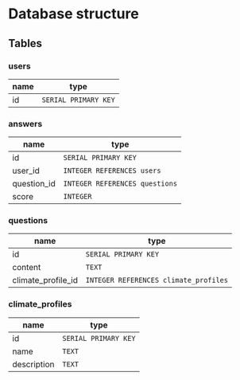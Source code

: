 # Database structure

## Tables

### users

| name | type                 |
| ---- | -------------------- |
| id   | `SERIAL PRIMARY KEY` |

### answers

| name        | type                           |
| ----------- | ------------------------------ |
| id          | `SERIAL PRIMARY KEY`           |
| user_id     | `INTEGER REFERENCES users`     |
| question_id | `INTEGER REFERENCES questions` |
| score       | `INTEGER`                      |

### questions

| name               | type                                  |
| ------------------ | ------------------------------------- |
| id                 | `SERIAL PRIMARY KEY`                  |
| content            | `TEXT`                                |
| climate_profile_id | `INTEGER REFERENCES climate_profiles` |

### climate_profiles

| name        | type                 |
| ----------- | -------------------- |
| id          | `SERIAL PRIMARY KEY` |
| name        | `TEXT`               |
| description | `TEXT`               |
